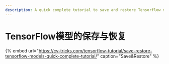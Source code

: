 ```yaml
---
description: A quick complete tutorial to save and restore Tensorflow models
---
```


# TensorFlow模型的保存与恢复

{% embed url="https://cv-tricks.com/tensorflow-tutorial/save-restore-tensorflow-models-quick-complete-tutorial/" caption="Save&Restore" %}



